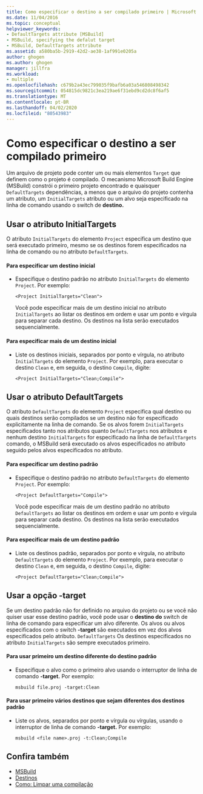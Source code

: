 ```yaml
---
title: Como especificar o destino a ser compilado primeiro | Microsoft Docs
ms.date: 11/04/2016
ms.topic: conceptual
helpviewer_keywords:
- DefaultTargets attribute [MSBuild]
- MSBuild, specifying the defalut target
- MSBuild, DefaultTargets attribute
ms.assetid: a580ba5b-2919-42d2-ae38-1af991e0205a
author: ghogen
ms.author: ghogen
manager: jillfra
ms.workload:
- multiple
ms.openlocfilehash: c679b2a43ec799035f9bafb6a03a546808498342
ms.sourcegitcommit: 054815dc9821c3ea219ae6f31ebd9cd2dc8f6af5
ms.translationtype: MT
ms.contentlocale: pt-BR
ms.lasthandoff: 04/02/2020
ms.locfileid: "80543983"
---
```

# <a name="how-to-specify-which-target-to-build-first"></a>Como especificar o destino a ser compilado primeiro

Um arquivo de projeto pode conter um ou mais elementos `Target` que definem como o projeto é compilado. O mecanismo Microsoft Build Engine (MSBuild) constrói o primeiro projeto encontrado e quaisquer `DefaultTargets` dependências, a menos que o arquivo do projeto contenha um atributo, um `InitialTargets` atributo ou um alvo seja especificado na linha de comando usando o switch de **destino.**
## <a name="use-the-initialtargets-attribute"></a>Usar o atributo InitialTargets

O atributo `InitialTargets` do elemento `Project` especifica um destino que será executado primeiro, mesmo se os destinos forem especificados na linha de comando ou no atributo `DefaultTargets`.

#### <a name="to-specify-one-initial-target"></a>Para especificar um destino inicial

- Especifique o destino padrão no atributo `InitialTargets` do elemento `Project`. Por exemplo: 

   `<Project InitialTargets="Clean">`

  Você pode especificar mais de um destino inicial no atributo `InitialTargets` ao listar os destinos em ordem e usar um ponto e vírgula para separar cada destino. Os destinos na lista serão executados sequencialmente.

#### <a name="to-specify-more-than-one-initial-target"></a>Para especificar mais de um destino inicial

- Liste os destinos iniciais, separados por ponto e vírgula, no atributo `InitialTargets` do elemento `Project`. Por exemplo, para executar o destino `Clean` e, em seguida, o destino `Compile`, digite:

     `<Project InitialTargets="Clean;Compile">`

## <a name="use-the-defaulttargets-attribute"></a>Usar o atributo DefaultTargets

 O atributo `DefaultTargets` do elemento `Project` especifica qual destino ou quais destinos serão compilados se um destino não for especificado explicitamente na linha de comando. Se os alvos forem `InitialTargets` especificados tanto nos atributos quanto `DefaultTargets` nos atributos e nenhum destino `InitialTargets` for especificado na linha de `DefaultTargets` comando, o MSBuild será executado os alvos especificados no atributo seguido pelos alvos especificados no atributo.

#### <a name="to-specify-one-default-target"></a>Para especificar um destino padrão

- Especifique o destino padrão no atributo `DefaultTargets` do elemento `Project`. Por exemplo: 

   `<Project DefaultTargets="Compile">`

  Você pode especificar mais de um destino padrão no atributo `DefaultTargets` ao listar os destinos em ordem e usar um ponto e vírgula para separar cada destino. Os destinos na lista serão executados sequencialmente.

#### <a name="to-specify-more-than-one-default-target"></a>Para especificar mais de um destino padrão

- Liste os destinos padrão, separados por ponto e vírgula, no atributo `DefaultTargets` do elemento `Project`. Por exemplo, para executar o destino `Clean` e, em seguida, o destino `Compile`, digite:

     `<Project DefaultTargets="Clean;Compile">`

## <a name="use-the--target-switch"></a>Usar a opção -target

 Se um destino padrão não for definido no arquivo do projeto ou se você não quiser usar esse destino padrão, você pode usar o **destino do** switch de linha de comando para especificar um alvo diferente. Os alvos ou alvos especificados com o switch **-target** são executados em vez dos alvos especificados pelo atributo. `DefaultTargets` Os destinos especificados no atributo `InitialTargets` são sempre executados primeiro.

#### <a name="to-use-a-target-other-than-the-default-target-first"></a>Para usar primeiro um destino diferente do destino padrão

- Especifique o alvo como o primeiro alvo usando o interruptor de linha de comando **-target.** Por exemplo: 

     `msbuild file.proj -target:Clean`

#### <a name="to-use-several-targets-other-than-the-default-targets-first"></a>Para usar primeiro vários destinos que sejam diferentes dos destinos padrão

- Liste os alvos, separados por ponto e vírgula ou vírgulas, usando o interruptor de linha de comando **-target.** Por exemplo: 

     `msbuild <file name>.proj -t:Clean;Compile`

## <a name="see-also"></a>Confira também

- [MSBuild](../msbuild/msbuild.md)
- [Destinos](../msbuild/msbuild-targets.md)
- [Como: Limpar uma compilação](../msbuild/how-to-clean-a-build.md)
